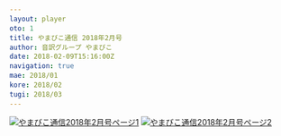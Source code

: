 ```yaml
---
layout: player
oto: 1
title: やまびこ通信 2018年2月号
author: 音訳グループ やまびこ
date: 2018-02-09T15:16:00Z
navigation: true
mae: 2018/01
kore: 2018/02
tugi: 2018/03
---
```

<script>
//<![CDATA[
$(document).ready(function(){

	new jPlayerPlaylist({
		jPlayer: "#jquery_jplayer_1",
		cssSelectorAncestor: "#jp_container_1"
	}, [
		{
			title:"やまびこ通信2018年2月号",
			mp3:"./media/02/sound0001.mp3",
			oga:"./media/02/sound0001.ogg"
		},
		{
			title:"〈1月活動報告〉",
			mp3:"./media/02/sound0002.mp3",
			oga:"./media/02/sound0002.ogg"
		},
		{
			title:"〈2月活動予定〉",
			mp3:"./media/02/sound0003.mp3",
			oga:"./media/02/sound0003.ogg"
		},
		{
			title:"〈録音図書作成〉",
			mp3:"./media/02/sound0004.mp3",
			oga:"./media/02/sound0004.ogg"
		},
		{
			title:"〈対面音訳〉",
			mp3:"./media/02/sound0005.mp3",
			oga:"./media/02/sound0005.ogg"
		},
		{
			title:"〈十条台句会〉",
			mp3:"./media/02/sound0006.mp3",
			oga:"./media/02/sound0006.ogg"
		},
		{
			title:"新入会員から",
			mp3:"./media/02/sound0007.mp3",
			oga:"./media/02/sound0007.ogg"
		},
		{
			title:"Let's try!!",
			mp3:"./media/02/sound0008.mp3",
			oga:"./media/02/sound0008.ogg"
		},
		{
			title:"終わり",
			mp3:"./media/02/sound0009.mp3",
			oga:"./media/02/sound0009.ogg"
		}
	], {
		playlistOptions: {
 		   autoPlay: true
    		},
		swfPath: "./jPlayer-2.9.2/dist/jplayer",
		supplied: "oga, mp3",
		wmode: "window",
		useStateClassSkin: true,
		autoBlur: false,
		smoothPlayBar: true,
		keyEnabled: true
	});
$("#jquery_jplayer_1").jPlayer("volume", 1);
});
//]]>
</script>
<a href="media/02/02-1.svg"><img src="media/02/02-1.png" alt="やまびこ通信2018年2月号ページ1" srcset="media/02/02-1.svg" /></a>
<a href="media/02/02-2.svg"><img src="media/02/02-2.png" alt="やまびこ通信2018年2月号ページ2" srcset="media/02/02-2.svg" /></a>

